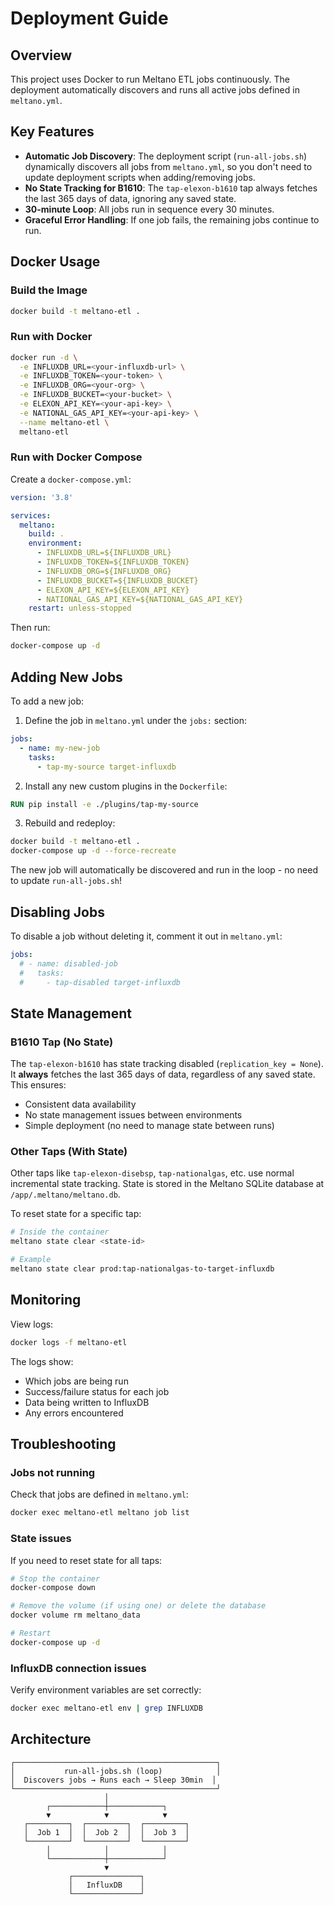 # Deployment Guide

## Overview

This project uses Docker to run Meltano ETL jobs continuously. The deployment automatically discovers and runs all active jobs defined in `meltano.yml`.

## Key Features

- **Automatic Job Discovery**: The deployment script (`run-all-jobs.sh`) dynamically discovers all jobs from `meltano.yml`, so you don't need to update deployment scripts when adding/removing jobs.
- **No State Tracking for B1610**: The `tap-elexon-b1610` tap always fetches the last 365 days of data, ignoring any saved state.
- **30-minute Loop**: All jobs run in sequence every 30 minutes.
- **Graceful Error Handling**: If one job fails, the remaining jobs continue to run.

## Docker Usage

### Build the Image

```bash
docker build -t meltano-etl .
```

### Run with Docker

```bash
docker run -d \
  -e INFLUXDB_URL=<your-influxdb-url> \
  -e INFLUXDB_TOKEN=<your-token> \
  -e INFLUXDB_ORG=<your-org> \
  -e INFLUXDB_BUCKET=<your-bucket> \
  -e ELEXON_API_KEY=<your-api-key> \
  -e NATIONAL_GAS_API_KEY=<your-api-key> \
  --name meltano-etl \
  meltano-etl
```

### Run with Docker Compose

Create a `docker-compose.yml`:

```yaml
version: '3.8'

services:
  meltano:
    build: .
    environment:
      - INFLUXDB_URL=${INFLUXDB_URL}
      - INFLUXDB_TOKEN=${INFLUXDB_TOKEN}
      - INFLUXDB_ORG=${INFLUXDB_ORG}
      - INFLUXDB_BUCKET=${INFLUXDB_BUCKET}
      - ELEXON_API_KEY=${ELEXON_API_KEY}
      - NATIONAL_GAS_API_KEY=${NATIONAL_GAS_API_KEY}
    restart: unless-stopped
```

Then run:

```bash
docker-compose up -d
```

## Adding New Jobs

To add a new job:

1. Define the job in `meltano.yml` under the `jobs:` section:

```yaml
jobs:
  - name: my-new-job
    tasks:
      - tap-my-source target-influxdb
```

2. Install any new custom plugins in the `Dockerfile`:

```dockerfile
RUN pip install -e ./plugins/tap-my-source
```

3. Rebuild and redeploy:

```bash
docker build -t meltano-etl .
docker-compose up -d --force-recreate
```

The new job will automatically be discovered and run in the loop - no need to update `run-all-jobs.sh`!

## Disabling Jobs

To disable a job without deleting it, comment it out in `meltano.yml`:

```yaml
jobs:
  # - name: disabled-job
  #   tasks:
  #     - tap-disabled target-influxdb
```

## State Management

### B1610 Tap (No State)

The `tap-elexon-b1610` has state tracking disabled (`replication_key = None`). It **always** fetches the last 365 days of data, regardless of any saved state. This ensures:

- Consistent data availability
- No state management issues between environments
- Simple deployment (no need to manage state between runs)

### Other Taps (With State)

Other taps like `tap-elexon-disebsp`, `tap-nationalgas`, etc. use normal incremental state tracking. State is stored in the Meltano SQLite database at `/app/.meltano/meltano.db`.

To reset state for a specific tap:

```bash
# Inside the container
meltano state clear <state-id>

# Example
meltano state clear prod:tap-nationalgas-to-target-influxdb
```

## Monitoring

View logs:

```bash
docker logs -f meltano-etl
```

The logs show:
- Which jobs are being run
- Success/failure status for each job
- Data being written to InfluxDB
- Any errors encountered

## Troubleshooting

### Jobs not running

Check that jobs are defined in `meltano.yml`:

```bash
docker exec meltano-etl meltano job list
```

### State issues

If you need to reset state for all taps:

```bash
# Stop the container
docker-compose down

# Remove the volume (if using one) or delete the database
docker volume rm meltano_data

# Restart
docker-compose up -d
```

### InfluxDB connection issues

Verify environment variables are set correctly:

```bash
docker exec meltano-etl env | grep INFLUXDB
```

## Architecture

```
┌─────────────────────────────────────────────┐
│           run-all-jobs.sh (loop)            │
│  Discovers jobs → Runs each → Sleep 30min  │
└─────────────────────────────────────────────┘
                     │
        ┌────────────┼────────────┐
        ▼            ▼            ▼
   ┌─────────┐  ┌─────────┐  ┌─────────┐
   │  Job 1  │  │  Job 2  │  │  Job 3  │
   └─────────┘  └─────────┘  └─────────┘
        │            │            │
        └────────────┼────────────┘
                     ▼
             ┌───────────────┐
             │   InfluxDB    │
             └───────────────┘
```
